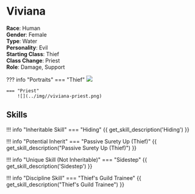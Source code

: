 # Viviana

**Race**: Human  
**Gender**: Female  
**Type**: Water  
**Personality**: Evil  
**Starting Class**: Thief  
**Class Change**: Priest  
**Role**: Damage, Support

??? info "Portraits"
    === "Thief"
        ![](../img/viviana-thief.png)

    === "Priest"
        ![](../img//viviana-priest.png)

## Skills

!!! info "Inheritable Skill"
    === "Hiding"
        {{ get_skill_description('Hiding') }}

!!! info "Potential Inherit"
    === "Passive Surety Up (Thief)"
        {{ get_skill_description("Passive Surety Up (Thief)") }}

!!! info "Unique Skill (Not Inheritable)"
    === "Sidestep"
        {{ get_skill_description('Sidestep') }}
        
!!! info "Discipline Skill"
    === "Thief's Guild Trainee"
        {{ get_skill_description("Thief's Guild Trainee") }}
